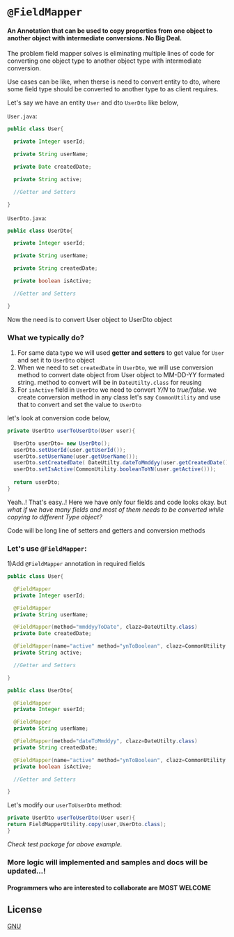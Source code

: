 # `@FieldMapper`
#### An Annotation that can be used to copy properties from one object to another object with intermediate conversions. No Big Deal.

The problem field mapper solves is eliminating multiple lines of code for converting one object type to another object type with intermediate conversion.

Use cases can be like, when therse is need to convert entity to dto, where some field type should be converted to another type to as client requires.

Let's say we have an entity `User` and dto `UserDto` like below,

`User.java`:
```java
public class User{

  private Integer userId;

  private String userName;

  private Date createdDate;

  private String active;

  //Getter and Setters

}
```

`UserDto.java`:
```java
public class UserDto{

  private Integer userId;

  private String userName;

  private String createdDate;

  private boolean isActive;

  //Getter and Setters

}
```

Now the need is to convert User object to UserDto object

### What we typically do?

1) For same data type we will used  **getter and setters** to get value for `User` and set it to `UserDto` object
2) When we need to set `createdDate` in `UserDto`, we will use conversion method to convert date object from User object to MM-DD-YY formated string. method to convert will be in `DateUtilty.class` for reusing
3) For `isActive` field in `UserDto` we need to convert _Y/N_ to _true/false_. we create conversion method in any class let's say `CommonUtility` and use that to convert and set the value to `UserDto`

let's look at conversion code below,

```java
private UserDto userToUserDto(User user){

  UserDto userDto= new UserDto();
  userDto.setUserId(user.getUserId());
  userDto.setUserName(user.getUserName());
  userDto.setCreatedDate( DateUtilty.dateToMmddyy(user.getCreatedDate()));
  userDto.setIsActive(CommonUtility.booleanToYN(user.getActive()));
  
  return userDto;
}
```

Yeah..! That's easy..! Here we have only four fields and code looks okay. but _what if we have many fields and most of them needs to be converted while copying to different Type object?_

Code will be long line of setters and getters and conversion methods

### Let's use `@FieldMapper`:
1)Add `@FieldMapper` annotation in required fields

```java
public class User{

  @FieldMapper
  private Integer userId;

  @FieldMapper
  private String userName;

  @FieldMapper(method="mmddyyToDate", clazz=DateUtilty.class)
  private Date createdDate;

  @FieldMapper(name="active" method="ynToBoolean", clazz=CommonUtility.class)
  private String active;

  //Getter and Setters

}
```

```java
public class UserDto{

  @FieldMapper
  private Integer userId;

  @FieldMapper
  private String userName;

  @FieldMapper(method="dateToMmddyy", clazz=DateUtilty.class)
  private String createdDate;

  @FieldMapper(name="active" method="ynToBoolean", clazz=CommonUtility.class)
  private boolean isActive;

  //Getter and Setters

}
```
Let's modify our `userToUserDto` method:

```java
private UserDto userToUserDto(User user){
return FieldMapperUtility.copy(user,UserDto.class);
}
```

_Check test package for above example._

### More logic will implemented and samples and docs will be updated...! 

#### Programmers who are interested to collaborate are MOST WELCOME

## License
[GNU](https://www.gnu.org/licenses/gpl-3.0.en.html)
